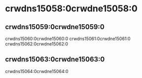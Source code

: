 # crwdns15058:0crwdne15058:0

## crwdns15059:0crwdne15059:0

crwdns15060:0crwdne15060:0 crwdns15061:0crwdne15061:0 crwdns15062:0crwdne15062:0

## crwdns15063:0crwdne15063:0

crwdns15064:0crwdne15064:0